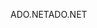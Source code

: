 <span data-ttu-id="8b78d-101">ADO.NET</span><span class="sxs-lookup"><span data-stu-id="8b78d-101">ADO.NET</span></span>